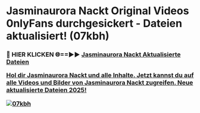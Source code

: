 # Jasminaurora Nackt Original Videos 0nlyFans durchgesickert - Dateien aktualisiert! (07kbh)

<h3>🔴 HIER KLICKEN 🌐==►► <a href="https://tinyurl.com/h6vf6nb8" rel="nofollow">Jasminaurora Nackt Aktualisierte Dateien

Hol dir Jasminaurora Nackt und alle Inhalte. Jetzt kannst du auf alle Videos und Bilder von Jasminaurora Nackt zugreifen. Neue aktualisierte Dateien 2025!

[![07kbh](https://i.imgur.com/sD4kR3V.gif)](https://tinyurl.com/h6vf6nb8)
